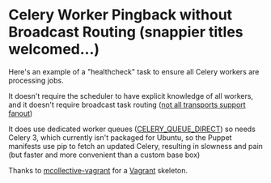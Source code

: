 # Celery Worker Pingback without Broadcast Routing (snappier titles welcomed...)

Here's an example of a "healthcheck" task to ensure all Celery workers are processing jobs.

It doesn't require the scheduler to have explicit knowledge of all workers, and it doesn't require broadcast task routing ([not all transports support fanout](http://kombu.readthedocs.org/en/latest/introduction.html#transport-comparison))

It does use dedicated worker queues ([CELERY_QUEUE_DIRECT](http://docs.celeryproject.org/en/latest/configuration.html#celery-worker-direct)) so needs Celery 3, which currently isn't packaged for Ubuntu, so the Puppet manifests use pip to fetch an updated Celery, resulting in slowness and pain (but faster and more convenient than a custom base box)

Thanks to [mcollective-vagrant](https://github.com/ripienaar/mcollective-vagrant) for a [Vagrant](http://www.vagrantup.com/) skeleton.
